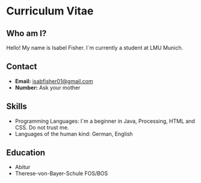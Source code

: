 # Curriculum Vitae

## Who am I?

Hello! My name is Isabel Fisher. I´m currently a student at LMU Munich. 

## Contact

- **Email:** isabfisher01@gmail.com
- **Number:** Ask your mother

## Skills

- Programming Languages: I´m a beginner in Java, Processing, HTML and CSS. Do not trust me.
- Languages of the human kind: German, English

## Education

-  Abitur
- Therese-von-Bayer-Schule FOS/BOS
